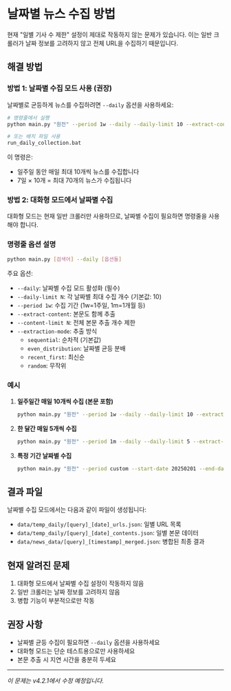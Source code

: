 # 날짜별 뉴스 수집 방법

현재 "일별 기사 수 제한" 설정이 제대로 작동하지 않는 문제가 있습니다. 이는 일반 크롤러가 날짜 정보를 고려하지 않고 전체 URL을 수집하기 때문입니다.

## 해결 방법

### 방법 1: 날짜별 수집 모드 사용 (권장)

날짜별로 균등하게 뉴스를 수집하려면 `--daily` 옵션을 사용하세요:

```bash
# 명령줄에서 실행
python main.py "원전" --period 1w --daily --daily-limit 10 --extract-content

# 또는 배치 파일 사용
run_daily_collection.bat
```

이 명령은:
- 일주일 동안 매일 최대 10개씩 뉴스를 수집합니다
- 7일 × 10개 = 최대 70개의 뉴스가 수집됩니다

### 방법 2: 대화형 모드에서 날짜별 수집

대화형 모드는 현재 일반 크롤러만 사용하므로, 날짜별 수집이 필요하면 명령줄을 사용해야 합니다.

### 명령줄 옵션 설명

```bash
python main.py [검색어] --daily [옵션들]
```

주요 옵션:
- `--daily`: 날짜별 수집 모드 활성화 (필수)
- `--daily-limit N`: 각 날짜별 최대 수집 개수 (기본값: 10)
- `--period 1w`: 수집 기간 (1w=1주일, 1m=1개월 등)
- `--extract-content`: 본문도 함께 추출
- `--content-limit N`: 전체 본문 추출 개수 제한
- `--extraction-mode`: 추출 방식
  - `sequential`: 순차적 (기본값)
  - `even_distribution`: 날짜별 균등 분배
  - `recent_first`: 최신순
  - `random`: 무작위

### 예시

1. **일주일간 매일 10개씩 수집 (본문 포함)**
   ```bash
   python main.py "원전" --period 1w --daily --daily-limit 10 --extract-content
   ```

2. **한 달간 매일 5개씩 수집**
   ```bash
   python main.py "원전" --period 1m --daily --daily-limit 5 --extract-content --content-limit 100
   ```

3. **특정 기간 날짜별 수집**
   ```bash
   python main.py "원전" --period custom --start-date 20250201 --end-date 20250207 --daily --daily-limit 15
   ```

## 결과 파일

날짜별 수집 모드에서는 다음과 같이 파일이 생성됩니다:

- `data/temp_daily/[query]_[date]_urls.json`: 일별 URL 목록
- `data/temp_daily/[query]_[date]_contents.json`: 일별 본문 데이터
- `data/news_data/[query]_[timestamp]_merged.json`: 병합된 최종 결과

## 현재 알려진 문제

1. 대화형 모드에서 날짜별 수집 설정이 작동하지 않음
2. 일반 크롤러는 날짜 정보를 고려하지 않음
3. 병합 기능이 부분적으로만 작동

## 권장 사항

- 날짜별 균등 수집이 필요하면 `--daily` 옵션을 사용하세요
- 대화형 모드는 단순 테스트용으로만 사용하세요
- 본문 추출 시 지연 시간을 충분히 두세요

---
*이 문제는 v4.2.1에서 수정 예정입니다.*